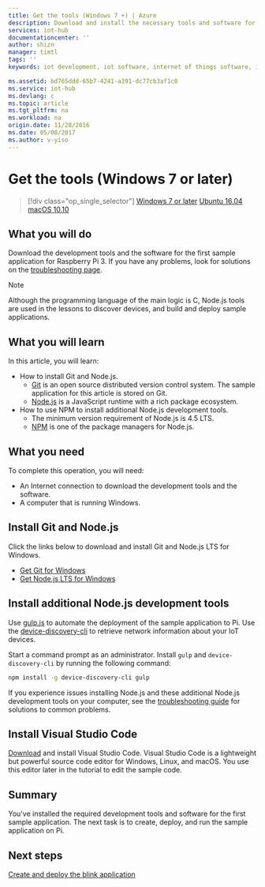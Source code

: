 ```yaml
---
title: Get the tools (Windows 7 +) | Azure
description: Download and install the necessary tools and software for the first sample application for Pi on Windows 7 and later versions.
services: iot-hub
documentationcenter: ''
author: shizn
manager: timtl
tags: ''
keywords: iot development, iot software, internet of things software, install git on windows, install node js windows, install npm on windows

ms.assetid: bd765ddd-65b7-4241-a391-dc77cb3af1c0
ms.service: iot-hub
ms.devlang: c
ms.topic: article
ms.tgt_pltfrm: na
ms.workload: na
origin.date: 11/28/2016
ms.date: 05/08/2017
ms.author: v-yiso
---
```


# Get the tools (Windows 7 or later)
>[!div class="op_single_selector"]
[Windows 7 or later](./iot-hub-raspberry-pi-kit-c-lesson1-get-the-tools-win32.md)
[Ubuntu 16.04](./iot-hub-raspberry-pi-kit-c-lesson1-get-the-tools-ubuntu.md)
[macOS 10.10](./iot-hub-raspberry-pi-kit-c-lesson1-get-the-tools-mac.md)

## What you will do
Download the development tools and the software for the first sample application for Raspberry Pi 3. If you have any problems, look for solutions on the [troubleshooting page](./iot-hub-raspberry-pi-kit-c-troubleshooting.md).

> [!NOTE]
> Although the programming language of the main logic is C, Node.js tools are used in the lessons to discover devices, and build and deploy sample applications.

## What you will learn
In this article, you will learn:

* How to install Git and Node.js.
  * [Git](https://git-scm.com) is an open source distributed version control system. The sample application for this article is stored on Git.
  * [Node.js](https://nodejs.org/en/) is a JavaScript runtime with a rich package ecosystem.
* How to use NPM to install additional Node.js development tools.
  * The minimum version requirement of Node.js is 4.5 LTS.
  * [NPM](https://www.npmjs.com) is one of the package managers for Node.js.

## What you need

To complete this operation, you will need:

* An Internet connection to download the development tools and the software.
* A computer that is running Windows.

## Install Git and Node.js

Click the links below to download and install Git and Node.js LTS for Windows.

* [Get Git for Windows](https://git-scm.com/download/win/)
* [Get Node.js LTS for Windows](https://nodejs.org/en/)

## Install additional Node.js development tools

Use [gulp.js](http://gulpjs.com) to automate the deployment of the sample application to Pi. Use the [device-discovery-cli](https://github.com/Azure/device-discovery-cli) to retrieve network information about your IoT devices.

Start a command prompt as an administrator. Install `gulp` and `device-discovery-cli` by running the following command:

```bash
npm install -g device-discovery-cli gulp
```

If you experience issues installing Node.js and these additional Node.js development tools on your computer, see the [troubleshooting guide](./iot-hub-raspberry-pi-kit-c-troubleshooting.md) for solutions to common problems.

## Install Visual Studio Code

[Download](https://code.visualstudio.com/docs/setup/windows) and install Visual Studio Code. Visual Studio Code is a lightweight but powerful source code editor for Windows, Linux, and macOS. You use this editor later in the tutorial to edit the sample code.

## Summary

You've installed the required development tools and software for the first sample application. The next task is to create, deploy, and run the sample application on Pi.

## Next steps

[Create and deploy the blink application](./iot-hub-raspberry-pi-kit-c-lesson1-deploy-blink-app.md)